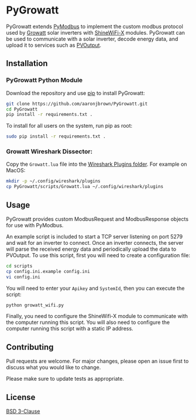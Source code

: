 # PyGrowatt
PyGrowatt extends [PyModbus](https://github.com/riptideio/pymodbus) to implement the custom modbus protocol used by [Growatt](https://www.ginverter.com/) solar inverters with [ShineWiFi-X](https://www.ginverter.com/Monitoring/10-630.html) modules. PyGrowatt can be used to communicate with a solar inverter, decode energy data, and upload it to services such as [PVOutput](https://pvoutput.org/).

## Installation
### PyGrowatt Python Module
Download the repository and use [pip](https://pip.pypa.io/en/stable/) to install PyGrowatt:
```bash
git clone https://github.com/aaronjbrown/PyGrowatt.git
cd PyGrowatt
pip install -r requirements.txt .
```
To install for all users on the system, run pip as root:
```bash
sudo pip install -r requirements.txt .
```
### Growatt Wireshark Dissector:
Copy the ```Growatt.lua``` file into the [Wireshark Plugins folder](https://www.wireshark.org/docs/wsug_html_chunked/ChPluginFolders.html). For example on MacOS:
```bash
mkdir -p ~/.config/wireshark/plugins
cp PyGrowatt/scripts/Growatt.lua ~/.config/wireshark/plugins
```

## Usage
PyGrowatt provides custom ModbusRequest and ModbusResponse objects for use with PyModbus.

An example script is included to start a TCP server listening on port 5279 and wait for an inverter to connect. Once an inverter connects, the server will parse the received energy data and periodically upload the data to PVOutput. To use this script, first you will need to create a configuration file:
```bash
cd scripts
cp config.ini.example config.ini
vi config.ini
```
You will need to enter your `Apikey` and `SystemId`, then you can execute the script:
```bash
python growatt_wifi.py
```
Finally, you need to configure the ShineWifi-X module to communicate with the computer running this script. You will also need to configure the computer running this script with a static IP address.

## Contributing
Pull requests are welcome. For major changes, please open an issue first to discuss what you would like to change.

Please make sure to update tests as appropriate.

## License
[BSD 3-Clause](https://choosealicense.com/licenses/bsd-3-clause/)